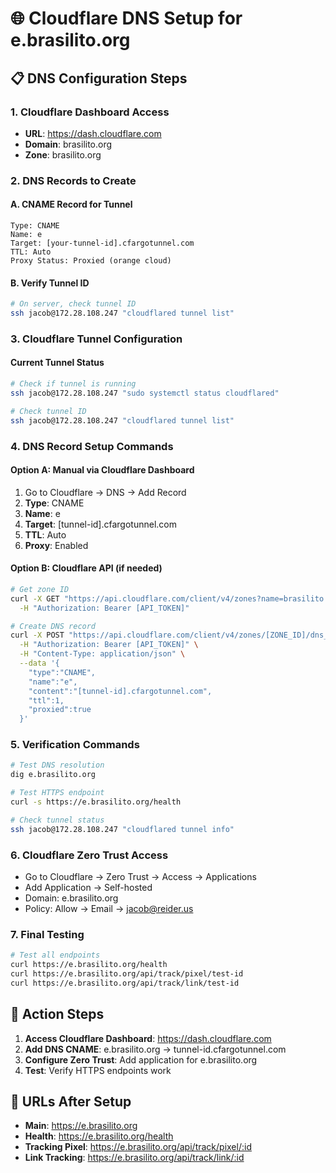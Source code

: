 # 🌐 Cloudflare DNS Setup for e.brasilito.org

## 📋 DNS Configuration Steps

### 1. Cloudflare Dashboard Access
- **URL**: https://dash.cloudflare.com
- **Domain**: brasilito.org
- **Zone**: brasilito.org

### 2. DNS Records to Create

#### A. CNAME Record for Tunnel
```
Type: CNAME
Name: e
Target: [your-tunnel-id].cfargotunnel.com
TTL: Auto
Proxy Status: Proxied (orange cloud)
```

#### B. Verify Tunnel ID
```bash
# On server, check tunnel ID
ssh jacob@172.28.108.247 "cloudflared tunnel list"
```

### 3. Cloudflare Tunnel Configuration

#### Current Tunnel Status
```bash
# Check if tunnel is running
ssh jacob@172.28.108.247 "sudo systemctl status cloudflared"

# Check tunnel ID
ssh jacob@172.28.108.247 "cloudflared tunnel list"
```

### 4. DNS Record Setup Commands

#### Option A: Manual via Cloudflare Dashboard
1. Go to Cloudflare → DNS → Add Record
2. **Type**: CNAME
3. **Name**: e
4. **Target**: [tunnel-id].cfargotunnel.com
5. **TTL**: Auto
6. **Proxy**: Enabled

#### Option B: Cloudflare API (if needed)
```bash
# Get zone ID
curl -X GET "https://api.cloudflare.com/client/v4/zones?name=brasilito.org" \
  -H "Authorization: Bearer [API_TOKEN]"

# Create DNS record
curl -X POST "https://api.cloudflare.com/client/v4/zones/[ZONE_ID]/dns_records" \
  -H "Authorization: Bearer [API_TOKEN]" \
  -H "Content-Type: application/json" \
  --data '{
    "type":"CNAME",
    "name":"e",
    "content":"[tunnel-id].cfargotunnel.com",
    "ttl":1,
    "proxied":true
  }'
```

### 5. Verification Commands
```bash
# Test DNS resolution
dig e.brasilito.org

# Test HTTPS endpoint
curl -s https://e.brasilito.org/health

# Check tunnel status
ssh jacob@172.28.108.247 "cloudflared tunnel info"
```

### 6. Cloudflare Zero Trust Access
- Go to Cloudflare → Zero Trust → Access → Applications
- Add Application → Self-hosted
- Domain: e.brasilito.org
- Policy: Allow → Email → jacob@reider.us

### 7. Final Testing
```bash
# Test all endpoints
curl https://e.brasilito.org/health
curl https://e.brasilito.org/api/track/pixel/test-id
curl https://e.brasilito.org/api/track/link/test-id
```

## 🎯 Action Steps
1. **Access Cloudflare Dashboard**: https://dash.cloudflare.com
2. **Add DNS CNAME**: e.brasilito.org → tunnel-id.cfargotunnel.com
3. **Configure Zero Trust**: Add application for e.brasilito.org
4. **Test**: Verify HTTPS endpoints work

## 🔗 URLs After Setup
- **Main**: https://e.brasilito.org
- **Health**: https://e.brasilito.org/health
- **Tracking Pixel**: https://e.brasilito.org/api/track/pixel/:id
- **Link Tracking**: https://e.brasilito.org/api/track/link/:id
